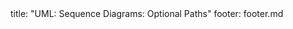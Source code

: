 <frontmatter>
title: "UML: Sequence Diagrams: Optional Paths"
footer: footer.md
</frontmatter>

<include src="unit-inPage-asFlat.md" boilerplate />